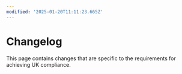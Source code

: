 ```yaml
---
modified: '2025-01-20T11:11:23.665Z'
---
```


# Changelog

This page contains changes that are specific to the requirements for achieving UK compliance.
